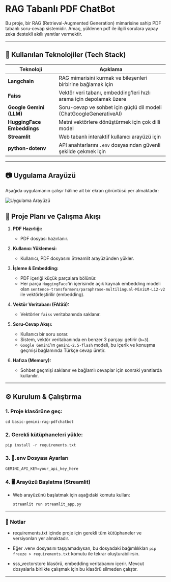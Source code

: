 #  RAG Tabanlı PDF ChatBot 

Bu proje, bir RAG (Retrieval-Augmented Generation) mimarisine sahip PDF tabanlı soru-cevap sistemidir. Amaç, yüklenen pdf ile ilgili sorulara yapay zeka destekli akıllı yanıtlar vermektir.

---

## 🚀 Kullanılan Teknolojiler (Tech Stack)

| Teknoloji                         | Açıklama                                                                 |
|----------------------------------|--------------------------------------------------------------------------|
| **Langchain**                    | RAG mimarisini kurmak ve bileşenleri birbirine bağlamak için             |
| **Faiss**                        | Vektör veri tabanı, embedding'leri hızlı arama için depolamak üzere      |
| **Google Gemini (LLM)**          | Soru-cevap ve sohbet için güçlü dil modeli (ChatGoogleGenerativeAI)     |
| **HuggingFace Embeddings**       | Metni vektörlere dönüştürmek için çok dilli model                        |
| **Streamlit**                    | Web tabanlı interaktif kullanıcı arayüzü için                            |
| **python-dotenv**                | API anahtarlarını `.env` dosyasından güvenli şekilde çekmek için         |

---

## 📷 Uygulama Arayüzü
Aşağıda uygulamanın çalışır hâline ait bir ekran görüntüsü yer almaktadır:

![Uygulama Arayüzü](<img width="1006" height="848" alt="Ekran görüntüsü 2025-07-18 151922" src="https://github.com/user-attachments/assets/0512328a-a307-47bb-bbf7-c3593d06d24f" />)



## 🧠 Proje Planı ve Çalışma Akışı

1. **PDF Hazırlığı:**  
   - PDF dosyası hazırlanır.

2. **Kullanıcı Yüklemesi:**  
   - Kullanıcı, PDF dosyasını Streamlit arayüzünden yükler.

3. **İşleme & Embedding:**  
   - PDF içeriği küçük parçalara bölünür.  
   - Her parça `HuggingFace`'in içerisinde açık kaynak embedding modeli olan `sentence-transformers/paraphrase-multilingual-MiniLM-L12-v2` ile vektörleştirilir (embedding).  

4. **Vektör Veritabanı (FAISS):**  
   - Vektörler `faiss` veritabanında saklanır.  

5. **Soru-Cevap Akışı:**  
   - Kullanıcı bir soru sorar.  
   - Sistem, vektör veritabanında en benzer 3 parçayı getirir (`k=3`).  
   - `Google Gemini`'ın `gemini-2.5-flash` modeli, bu içerik ve konuşma geçmişi bağlamında Türkçe cevap üretir.

6. **Hafıza (Memory):**  
   - Sohbet geçmişi saklanır ve bağlamlı cevaplar için sonraki yanıtlarda kullanılır.

---

## ⚙️ Kurulum & Çalıştırma

### 1. Proje klasörüne geç:
 
  ```cd basic-gemini-rag-pdfchatbot```

### 2. Gerekli kütüphaneleri yükle:

   ```pip install -r requirements.txt```

### 3. 🔐.env Dosyası Ayarları

   ```GEMINI_API_KEY=your_api_key_here```

### 4. 🖥️ Arayüzü Başlatma (Streamlit)
 - Web arayüzünü başlatmak için aşağıdaki komutu kullan:

   ```streamlit run streamlit_app.py```

---

### 📌 Notlar
 - requirements.txt içinde proje için gerekli tüm kütüphaneler ve versiyonları yer almaktadır.

 - Eğer .venv dosyasını taşıyamadıysan, bu dosyadaki bağımlılıkları ```pip freeze > requirements.txt``` komutu ile tekrar oluşturabilirsin.

 - sss_vectorstore klasörü, embedding veritabanını içerir. Mevcut dosyalarla birlikte çalışmak için bu klasörü silmeden çalıştır.

---

